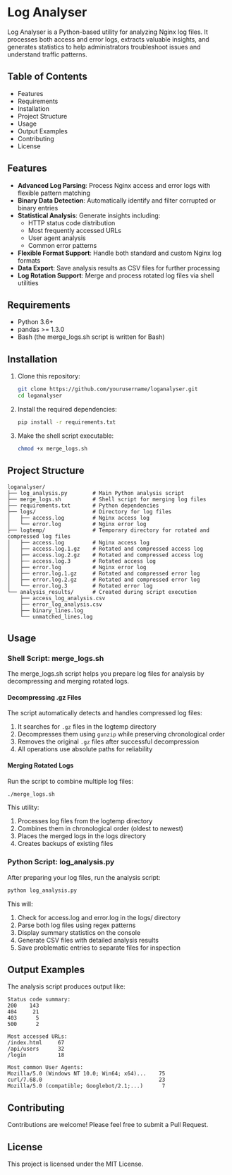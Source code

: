 # Log Analyser

Log Analyser is a Python-based utility for analyzing Nginx log files. It processes both access and error logs, extracts valuable insights, and generates statistics to help administrators troubleshoot issues and understand traffic patterns.

## Table of Contents

- Features
- Requirements
- Installation
- Project Structure
- Usage
- Output Examples
- Contributing
- License

## Features

- **Advanced Log Parsing**: Process Nginx access and error logs with flexible pattern matching
- **Binary Data Detection**: Automatically identify and filter corrupted or binary entries
- **Statistical Analysis**: Generate insights including:
  - HTTP status code distribution
  - Most frequently accessed URLs
  - User agent analysis
  - Common error patterns
- **Flexible Format Support**: Handle both standard and custom Nginx log formats
- **Data Export**: Save analysis results as CSV files for further processing
- **Log Rotation Support**: Merge and process rotated log files via shell utilities

## Requirements

- Python 3.6+
- pandas >= 1.3.0
- Bash (the merge_logs.sh script is written for Bash)

## Installation

1. Clone this repository:

   ```sh
   git clone https://github.com/yourusername/loganalyser.git
   cd loganalyser
   ```

2. Install the required dependencies:

   ```sh
   pip install -r requirements.txt
   ```

3. Make the shell script executable:
   ```sh
   chmod +x merge_logs.sh
   ```

## Project Structure

```
loganalyser/
├── log_analysis.py        # Main Python analysis script
├── merge_logs.sh          # Shell script for merging log files
├── requirements.txt       # Python dependencies
├── logs/                  # Directory for log files
│   ├── access.log         # Nginx access log
│   └── error.log          # Nginx error log
├── logtemp/               # Temporary directory for rotated and compressed log files
│   ├── access.log         # Nginx access log
│   ├── access.log.1.gz    # Rotated and compressed access log
│   ├── access.log.2.gz    # Rotated and compressed access log
│   ├── access.log.3       # Rotated access log
│   ├── error.log          # Nginx error log
│   ├── error.log.1.gz     # Rotated and compressed error log
│   ├── error.log.2.gz     # Rotated and compressed error log
│   └── error.log.3        # Rotated error log
└── analysis_results/      # Created during script execution
    ├── access_log_analysis.csv
    ├── error_log_analysis.csv
    ├── binary_lines.log
    └── unmatched_lines.log
```

## Usage

### Shell Script: merge_logs.sh

The merge_logs.sh script helps you prepare log files for analysis by decompressing and merging rotated logs.

#### Decompressing .gz Files

The script automatically detects and handles compressed log files:

1. It searches for `.gz` files in the logtemp directory
2. Decompresses them using `gunzip` while preserving chronological order
3. Removes the original `.gz` files after successful decompression
4. All operations use absolute paths for reliability

#### Merging Rotated Logs

Run the script to combine multiple log files:

```sh
./merge_logs.sh
```

This utility:

1. Processes log files from the logtemp directory
2. Combines them in chronological order (oldest to newest)
3. Places the merged logs in the logs directory
4. Creates backups of existing files

### Python Script: log_analysis.py

After preparing your log files, run the analysis script:

```sh
python log_analysis.py
```

This will:

1. Check for access.log and error.log in the logs/ directory
2. Parse both log files using regex patterns
3. Display summary statistics on the console
4. Generate CSV files with detailed analysis results
5. Save problematic entries to separate files for inspection

## Output Examples

The analysis script produces output like:

```
Status code summary:
200    143
404     21
403      5
500      2

Most accessed URLs:
/index.html     67
/api/users      32
/login          18

Most common User Agents:
Mozilla/5.0 (Windows NT 10.0; Win64; x64)...    75
curl/7.68.0                                     23
Mozilla/5.0 (compatible; Googlebot/2.1;...)      7
```

## Contributing

Contributions are welcome! Please feel free to submit a Pull Request.

## License

This project is licensed under the MIT License.